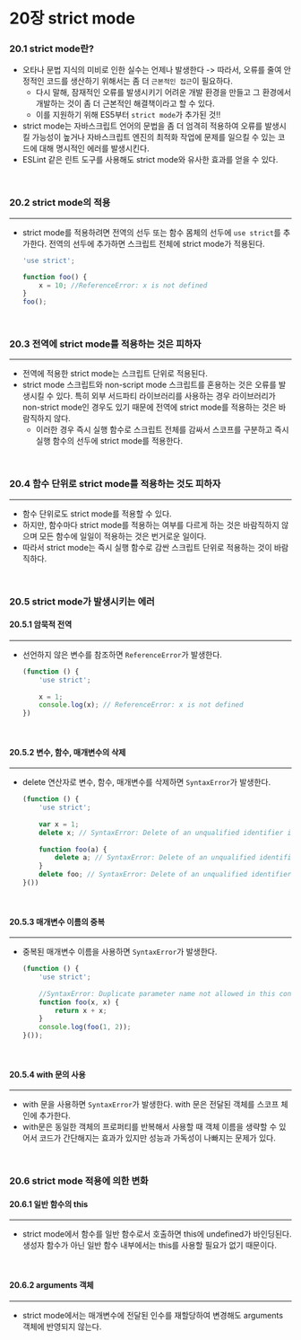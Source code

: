 # 20장 strict mode

### 20.1 strict mode란?

- 오타나 문법 지식의 미비로 인한 실수는 언제나 발생한다 -> 따라서, 오류를 줄여 안정적인 코드를 생산하기 위해서는 좀 더 `근본적인 접근`이 필요하다.
  - 다시 말해, 잠재적인 오류를 발생시키기 어려운 개발 환경을 만들고 그 환경에서 개발하는 것이 좀 더 근본적인 해결책이라고 할 수 있다.
  - 이를 지원하기 위해  ES5부터 `strict mode`가 추가된 것!!
- strict mode는 자바스크립트 언어의 문법을 좀 더 엄격히 적용하여 오류를 발생시킬 가능성이 높거나 자바스크립트 엔진의 최적화 작업에 문제를 일으킬 수 있는 코드에 대해 명시적인 에러를 발생시킨다.
- ESLint 같은 린트 도구를 사용해도 strict mode와 유사한 효과를 얻을 수 있다.

<br>

### 20.2 strict mode의 적용

---

- strict mode를 적용하려면 전역의 선두 또는 함수 몸체의 선두에 `use strict`를 추가한다. 전역의 선두에 추가하면 스크립트 전체에 strict mode가 적용된다.

  ```javascript
  'use strict';
  
  function foo() {
      x = 10; //ReferenceError: x is not defined
  }
  foo();
  ```

<br>

### 20.3 전역에 strict mode를 적용하는 것은 피하자

---

- 전역에 적용한 strict mode는 스크립트 단위로 적용된다.
- strict mode 스크립트와 non-script mode 스크립트를 혼용하는 것은 오류를 발생시킬 수 있다. 특히 외부 서드파티 라이브러리를 사용하는 경우 라이브러리가 non-strict mode인 경우도 있기 때문에 전역에 strict mode를 적용하는 것은 바람직하지 않다.
  - 이러한 경우 즉시 실행 함수로 스크립트 전체를 감싸서 스코프를 구분하고 즉시 실행 함수의 선두에 strict mode를 적용한다.

<br>

### 20.4 함수 단위로 strict mode를 적용하는 것도 피하자

---

- 함수 단위로도 strict mode를 적용할 수 있다.
- 하지만, 함수마다 strict mode를 적용하는 여부를 다르게 하는 것은 바람직하지 않으며 모든 함수에 일일이 적용하는 것은 번거로운 일이다.
- 따라서 strict mode는 즉시 실행 함수로 감싼 스크립트 단위로 적용하는 것이 바람직하다.

<br>

### 20.5 strict mode가 발생시키는 에러

#### 20.5.1 암묵적 전역

---

- 선언하지 않은 변수를 참조하면 `ReferenceError`가 발생한다.

  ```javascript
  (function () {
      'use strict';
      
      x = 1;
      console.log(x); // ReferenceError: x is not defined
  })
  ```

<br>

#### 20.5.2 변수, 함수, 매개변수의 삭제

---

- delete 연산자로 변수, 함수, 매개변수를 삭제하면 `SyntaxError`가 발생한다.

  ```javascript
  (function () {
      'use strict';
      
      var x = 1;
      delete x; // SyntaxError: Delete of an unqualified identifier in strict mode.
      
      function foo(a) {
          delete a; // SyntaxError: Delete of an unqualified identifier in strict mode.
      }
      delete foo; // SyntaxError: Delete of an unqualified identifier in strict mode.
  }())
  ```

  

<br>

#### 20.5.3 매개변수 이름의 중복

---

- 중복된 매개변수 이름을 사용하면 `SyntaxError`가 발생한다.

  ```javascript
  (function () {
      'use strict';
      
      //SyntaxError: Duplicate parameter name not allowed in this context
      function foo(x, x) {
          return x + x;
      }
      console.log(foo(1, 2));
  }());
  ```

<br>

#### 20.5.4 with 문의 사용

---

- with 문을 사용하면 `SyntaxError`가 발생한다. with 문은 전달된 객체를 스코프 체인에 추가한다.
- with문은 동일한 객체의 프로퍼티를 반복해서 사용할 때 객체 이름을 생략할 수 있어서 코드가 간단해지는 효과가 있지만 성능과 가독성이 나빠지는 문제가 있다.

<br>

### 20.6 strict mode 적용에 의한 변화

#### 20.6.1 일반 함수의 this

---

- strict mode에서 함수를 일반 함수로서 호출하면 this에 undefined가 바인딩된다. 생성자 함수가 아닌 일반 함수 내부에서는 this를 사용할 필요가 없기 때문이다.

<br>

#### 20.6.2 arguments 객체

----

- strict mode에서는 매개변수에 전달된 인수를 재할당하여 변경해도 arguments 객체에 반영되지 않는다.



